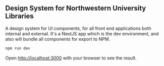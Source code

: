 ## Design System for Northwestern University Libraries

A design system for UI components, for all front end applications both internal and external. It's a NextJS app which is the dev environment, and also will bundle all components for export to NPM.

```bash
npm run dev
```

Open [http://localhost:3000](http://localhost:3000) with your browser to see the result.
